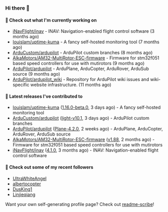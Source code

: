 ### Hi there 👋

#### 👷 Check out what I'm currently working on

- [iNavFlight/inav](https://github.com/iNavFlight/inav) - INAV: Navigation-enabled flight control software (3 months ago)
- [louislam/uptime-kuma](https://github.com/louislam/uptime-kuma) - A fancy self-hosted monitoring tool (7 months ago)
- [ArduCustom/ardupilot](https://github.com/ArduCustom/ardupilot) - ArduPilot custom branches (8 months ago)
- [AlkaMotors/AM32-MultiRotor-ESC-firmware](https://github.com/AlkaMotors/AM32-MultiRotor-ESC-firmware) - Firmware for stm32f051 based speed controllers for use with mutirotors (9 months ago)
- [ArduPilot/ardupilot](https://github.com/ArduPilot/ardupilot) - ArduPlane, ArduCopter, ArduRover, ArduSub source (9 months ago)
- [ArduPilot/ardupilot_wiki](https://github.com/ArduPilot/ardupilot_wiki) - Repository for ArduPilot wiki issues and wiki-specific website infrastructure. (11 months ago)

#### 🔭 Latest releases I've contributed to

- [louislam/uptime-kuma](https://github.com/louislam/uptime-kuma) ([1.16.0-beta.0](https://github.com/louislam/uptime-kuma/releases/tag/1.16.0-beta.0), 3 days ago) - A fancy self-hosted monitoring tool
- [ArduCustom/ardupilot](https://github.com/ArduCustom/ardupilot) ([light-v10.1](https://github.com/ArduCustom/ardupilot/releases/tag/light-v10.1), 3 days ago) - ArduPilot custom branches
- [ArduPilot/ardupilot](https://github.com/ArduPilot/ardupilot) ([Plane-4.2.0](https://github.com/ArduPilot/ardupilot/releases/tag/Plane-4.2.0), 2 weeks ago) - ArduPlane, ArduCopter, ArduRover, ArduSub source
- [AlkaMotors/AM32-MultiRotor-ESC-firmware](https://github.com/AlkaMotors/AM32-MultiRotor-ESC-firmware) ([v1.88](https://github.com/AlkaMotors/AM32-MultiRotor-ESC-firmware/releases/tag/v1.88), 2 months ago) - Firmware for stm32f051 based speed controllers for use with mutirotors
- [iNavFlight/inav](https://github.com/iNavFlight/inav) ([4.1.0](https://github.com/iNavFlight/inav/releases/tag/4.1.0), 3 months ago) - INAV: Navigation-enabled flight control software

#### 👯 Check out some of my recent followers

- [UltraWhiteAngel](https://github.com/UltraWhiteAngel)
- [albertocopter](https://github.com/albertocopter)
- [DusKing1](https://github.com/DusKing1)
- [Linjieqiang](https://github.com/Linjieqiang)

Want your own self-generating profile page? Check out [readme-scribe](https://github.com/muesli/readme-scribe)!
